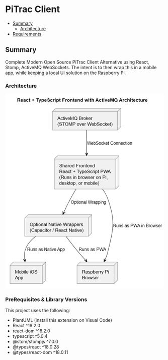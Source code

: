 # PiTrac Client
- [Summary](#summary)
    - [Architecture](#architecture)
- [Requirements](#requirements)

## Summary 

Complete Modern Open Source PiTrac Client Alternative using React, Stomp, ActiveMQ WebSockets. The intent is to then wrap this in a mobile app, while keeping a local UI solution on the Raspberry Pi.

### Architecture

![Architecture Diagram](docs/images/architecture.png)

### PreRequisites & Library Versions 

This project uses the following: 

- PlantUML (install this extension on Visual Code)
- React ^18.2.0
- react-dom ^18.2.0
- typescript ^5.0.4
- @stom/stompjs ^7.0.0
- @types/react ^18.0.28
- @types/react-dom ^18.0.11
